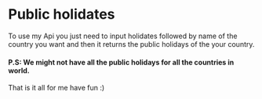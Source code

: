# Public holidates 

To use my Api you just need to input holidates followed by name of the country you want and then it returns the public holidays of the your country.

#### P.S: We might not have all the public holidays for all the countries in world.

That is it all for me have fun :)

